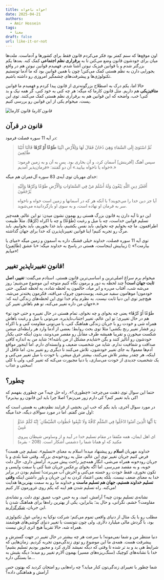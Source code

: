 ```yaml
---
title: خواه ناخواه!
date: 2025-04-21
authors:
  - Amir Hossein
tags:
  - معنا
draft: false
url: like-it-or-not
---
```

اون موقع‌ها که سنم کمتر بود فکر می‌کردم قانون فقط برای کشور‌ها و آدماست. ملت‌ها میان برای خودشون قانون وضع می‌کنن تا به **برقراری نظم اجتماعی** کمک کنه. بعدها یکم بزرگتر شدم و با قوانین فیزیک نیوتن آشنا شدم. فهمیدم قوانین نیوتن هم در واقع یجورایی دارن به نظم هستی کمک می‌کنن! چون با همین قوانین بود که ما آدما تونستیم تکنولوژی‌ها و پیشرفت‌های چشمگیر امروزی رو داشته باشیم. 

حالا اما، یکم درک به اصطلاح بزرگونه‌تری از قانون پیدا کردم و فهمیدم ما قوانین **متافیزیکی** هم داریم. مثل قانون کارما که میگه: هر چه کنی به خود کنی، گر همه نیک و بد کنی! خب، واضحه که این قوانین هم به برقراری نظم هستی کمک می‌کنند. توی این پست، میخوام یکی از این قوانین رو بررسی کنیم.

![قانون کارما](https://upload.wikimedia.org/wikipedia/commons/thumb/0/03/It_Shoots_Further_Than_He_Dreams.jpg/960px-It_Shoots_Further_Than_He_Dreams.jpg)
            *قانون کارما*
## قانون در قرآن
در آیه 11 سوره فصلت فرمود:
>ثُمَّ اسْتَوَىٰ إِلَى السَّمَاءِ وَهِيَ دُخَانٌ فَقَالَ لَهَا وَلِلْأَرْضِ ائْتِيَا **طَوْعًا أَوْ كَرْهًا** قَالَتَا أَتَيْنَا طَائِعِينَ
>
>سپس آهنگ [آفرينش‌] آسمان كرد، و آن بخارى بود. پس به آن و به زمين فرمود: «خواه يا ناخواه بياييد.» آن دو گفتند: «فرمان‌پذير آمديم.»

خدای مهربان توی آیه‌ی 83 سوره آل‌عمران هم میگه:
>أَفَغَيْرَ دِينِ اللَّهِ يَبْغُونَ وَلَهُ أَسْلَمَ مَنْ فِي السَّمَاوَاتِ وَالْأَرْضِ طَوْعًا وَكَرْهًا وَإِلَيْهِ يُرْجَعُونَ
>
>آيا جز دين خدا را مى‌جويند؟ با آنكه هر كه در آسمانها و زمين است خواه و ناخواه سر به فرمان او نهاده است، و به سوى او بازگردانيده مى‌شويد.

این دو تا آیه دارن یه قانون بزرگ هستی رو بهمون نشون میدن: تو این عالم، همه‌چیز تسلیم قوانین خداست، چه با میل و رغبت (طَوْعًا) و چه با اکراه (كَرْهًا). مثلاً طبیعت اطرافمون. ما چه بخوایم چه نخوایم، باید نفس بکشیم، باید غذا بخوریم، باید بخوابیم. باید مرگ رو تجربه کنیم! اینا قوانین تغییرناپذیرن که خدا برای جهان گذاشته.

توی آیه 11 سوره فصلت، خداوند خیلی قشنگ داره به آسمون و زمین میگه «میای یا بیارمت؟» :) زیباییش اینجاست، هستی در پاسخ به خداوند میگه: «با عشق (طَائِعِينَ) میایم»!
## قانونِ تغییرناپذیرِ تغییر!
میخوام برم سراغ اصلی‌ترین و اساسی‌ترین قانون هستی. استادم می‌گفت: **تغییر، اصل ثابت جهان است!**
چند لحظه به دور و برمون نگاه کنیم متوجه این موضوع می‌شیم؛ روز می‌شه شب، آفتاب می‌ره و ابر میاد، حالمون یه لحظه شاده، یه لحظه غمگین. حتی خودمون! موهامون سفید می‌شه، پوست‌مون چروک می‌افته، فکرمون پخته‌تر می‌شه. هیچ‌چیز توی این دنیا ثابت نیست. به نظرم پیام خدا توی این لحظه‌های زندگی اینه که: «جهان من داره تغییر می‌کنه، تو هم باهاش تغییر کن.»

«طَوْعًا أَوْ كَرْهًا» یعنی چه بخوای و چه نخوای، تمام هستی در حال تغییره و حتی خود تو هم در حال تغییری؛ تو این عالم، تغییر اجتناب‌ناپذیره. می‌تونی با میل و رغبت باهاش همراه شی و خودت رو با جریان زندگی هماهنگ کنی، یا می‌تونی مقاومت کنی و با اکراه زیر فشار تغییر رنج بکشی! مثلا توی بحث روابط؛ بعضی از آدما وارد هر رابطه‌ای میشن شکست میخورن و تقریبا همیشه طرف مقابل رو مقصر می‌دونند، بدون اینکه حتی یکبار خودشون رو آنالیز کنند و بگن «شایدم مشکل از من باشه!»؛ شاید من به اندازه کافی صداقت و شفافیت ندارم. شاید من شخصیت ضعیف و وابسته‌ای دارم. اما اینجور مواقع آدم‌ها معمولا به جای تغییر خودشون، تلاش می‌کنند تا دیگری رو تغییر بدن. اما غافل از اینکه، هر چقدر بیشتر تلاش می‌کنند، بیشتر غرق میشن. یا خودت با میل تغییر می‌کنی و یک شخصیت جدیدی از خودت می‌سازی، یا دنیا مجبورت می‌کنه که تغییر کنی، ولی با کلی سختی و عذاب! 
## چطور؟
حتما این سوال توی ذهنت می‌چرخه: «چطوری؟». راه‌ حل چیه؟ من چطوری بفهمم که کی باید تغییر کنم؟ کی دارم زور می‌زنم؟ اصلا چرا باید این قانون رو بپذیرم؟!

در مورد سوال آخری، باید بگم که خب این بخشی از فرایند نظم‌دهی به هستی است که اول متن گفتم. اما در مورد سوالای دیگه، خدا میگه:
> يَا أَيُّهَا الَّذِينَ آمَنُوا ادْخُلُوا فِي السِّلْمِ كَافَّةً وَلَا تَتَّبِعُوا خُطُوَاتِ الشَّيْطَانِ ۚ إِنَّهُ لَكُمْ عَدُوٌّ مُبِينٌ
> 
> ای اهل ایمان، همه متّفقا در مقام تسلیم خدا در آیید و از وساوس شیطان پیروی مکنید که او همانا شما را دشمنی آشکار است. (208 - بقره)

خداوند مهربان **اسلام** رو پیشنهاد میده! اسلام به معنای «تسلیم». تسلیم چی هست؟ فرض کنیم جریان تغییر توی این عالم، مثل یه رودخونه‌ی بزرگه. وقتی شنا بلدی و با جریان رودخونه همراه می‌شی، انگار همه‌چیز راحت پیش می‌ره. آرامش داری، حال دلت خوبه، و به مقصد می‌رسی. اما اگه بخوای برعکس جریان شنا کنی یا سفت وایسی و تکون نخوری، فقط خودت رو خسته می‌کنی و آخرش آب می‌برتت! تسلیم بودن در برابر خدا به معنای ضعف نیست، بلکه یعنی اعتماد کردن به این جریان و باور داشتن اینکه **وقتی تسلیم خداوند هستیم، جهان هم تسلیم ماست** و خداوند ما رو به سمت بهترین‌ها هدایت می‌کنه. راه تسلیم شدن هم اینه که یکم روی غرورمون کار کنیم! 

نشانه‌ی تسلیم بودن چیه؟ آرامش، امید، و یه حس خوب عمیق توی دلت. و نشانه‌ی مقاومت؟ خشم، نگرانی، و حال بد؛ بنابراین، یکی از بهترین راه‌ها برای هماهنگ شدن با این جریان، [شکرگزاریه](https://artsnet.ir/fa/thanks-god/).

مطلب رو با یک مثال از دنیای واقعی تموم می‌کنم؛ شرکت نوکیا یه زمانی غول تکنولوژی بود، با گردش مالی میلیارد دلاری. ولی چون نتونست با تغییر دنیای گوشی‌های هوشمند همراه شه، حالا تقریباً هیچ اثری ازش نیست. 

دنیا منتظر من و شما نمی‌مونه! با سرعت هر چه بیشتر در حال تغییر در جهت گسترش و پیشرفت هست. همه‌ی ما این موضوع رو توی زندگی‌مون تجربه کردیم. زمان‌هایی که شرایط هی بد و بد تر شده تا وقتی که دیگه نمیشد کاری کرد و مجبور بودیم تسلیم بشیم! خدا با نشانه‌های کوچیک (سنگ‌ریزه‌های مسیر) بهمون آلارم تغییر رو میده؛ دیگه بقیش به ما بستگی داره...

شما چطور با تغییرای زندگی‌تون کنار میاید؟ چه راه‌هایی رو امتحان کردید که بهتون حس آرامش و هماهنگی داده؟



